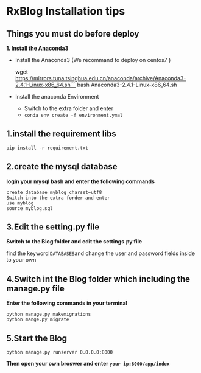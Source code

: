 # RxBlog Installation tips

## Things you must do before deploy

**1. Install the Anaconda3**

- Install the Anaconda3 (We recommand to deploy on centos7 )

    wget https://mirrors.tuna.tsinghua.edu.cn/anaconda/archive/Anaconda3-2.4.1-Linux-x86_64.sh```
    bash Anaconda3-2.4.1-Linux-x86_64.sh
  

- Install the anaconda Environment

  - Switch to the extra folder and enter
  - ```conda env create -f environment.ymal```


## 1.install the requirement libs

    pip install -r requirement.txt
    
## 2.create the mysql database

**login your mysql bash and enter the following commands**
    
    create database myblog charset=utf8
    Switch into the extra forder and enter
    use myblog
    source myblog.sql
    

## 3.Edit the setting.py file

**Switch to the Blog folder and edit the settings.py file**

find the keyword ```DATABASES```and change the user and password fields inside to your own
  
## 4.Switch int the Blog folder which including the manage.py file

**Enter the following commands in your terminal**

    python manage.py makemigrations
    python mange.py migrate

## 5.Start the Blog

    python manage.py runserver 0.0.0.0:8000
    
**Then open your own broswer and enter ```your ip:8000/app/index```**
